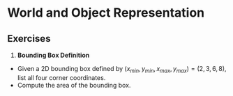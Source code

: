 # World and Object Representation

## Exercises

1. **Bounding Box Definition**
- Given a 2D bounding box defined by ${\displaystyle (x_{min},y_{min},x_{max},y_{max}) = (2,3,6,8)}$, list all four corner coordinates.
- Compute the area of the bounding box.
